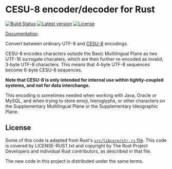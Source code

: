 # CESU-8 encoder/decoder for Rust

[![Build Status](https://travis-ci.org/emk/cesu8-rs.svg)](https://travis-ci.org/emk/cesu8-rs) [![Latest version](https://img.shields.io/crates/v/cesu8.svg)](https://crates.io/crates/cesu8) [![License](https://img.shields.io/crates/l/cesu8.svg)](https://crates.io/crates/cesu8)

[Documentation][apidoc].

[apidoc]: http://emk.github.io/cesu8-rs/cesu8/index.html

Convert between ordinary UTF-8 and [CESU-8][] encodings.

CESU-8 encodes characters outside the Basic Multilingual Plane as two
UTF-16 surrogate chacaters, which are then further re-encoded as invalid,
3-byte UTF-8 characters.  This means that 4-byte UTF-8 sequences become
6-byte CESU-8 sequences.

**Note that CESU-8 is only intended for internal use within tightly-coupled
systems, and not for data interchange.**

This encoding is sometimes needed when working with Java, Oracle or MySQL,
and when trying to store emoji, hieroglyphs, or other characters on the
Supplementary Multilingual Plane or the Supplementary Ideographic Plane.

[CESU-8]: http://www.unicode.org/reports/tr26/tr26-2.html

## License

Some of this code is adapted from Rust's [`src/libcore/str.rs` file][str.rs].
This code is covered by LICENSE-RUST.txt and copyright by The Rust Project
Developers and individual Rust contributors, as described in that file.

The new code in this project is distributed under the same terms.

[str.rs]: https://github.com/rust-lang/rust/blob/master/src/libcore/str.rs

